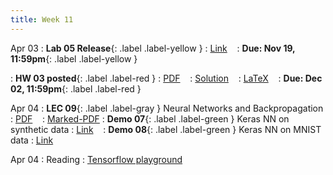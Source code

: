```yaml
---
title: Week 11
---
```


Apr 03
: **Lab 05 Release**{: .label .label-yellow } 
  : [Link](https://colab.research.google.com/drive/1nCI8ZK-U3KqnfqXmUsbMt5KNffRAawV3?) &nbsp;&nbsp;
  : **Due: Nov 19, 11:59pm**{: .label .label-yellow }

: **HW 03 posted**{: .label .label-red }
  : [PDF](homeworks/HW03/HW03.pdf) &nbsp;&nbsp;
  : [Solution](#) &nbsp;&nbsp;
  : [LaTeX](homeworks/HW01/template.tex) &nbsp;&nbsp;
: **Due: Dec 02, 11:59pm**{: .label .label-red }

Apr 04
: **LEC 09**{: .label .label-gray } Neural Networks and Backpropagation
  : [PDF](lectures/09-nn-backpropagation/Lec09.pdf) &nbsp;&nbsp;
  : [Marked-PDF](lectures/09-nn-backpropagation/Lec09-marked.pdf)
: **Demo 07**{: .label .label-green } Keras NN on synthetic data
  : [Link](https://drive.google.com/file/d/1nHZ0B1SMO3U3aKYG0NMZIIWUihdnrP96/view?usp=sharing) &nbsp;&nbsp;
: **Demo 08**{: .label .label-green } Keras NN on MNIST data
  : [Link](https://drive.google.com/file/d/1Z1cOmLLLEUA2zaB_tKwTsSfFgjFNVASr/view?usp=sharing) &nbsp;&nbsp;

Apr 04
: Reading
  : [Tensorflow playground](https://playground.tensorflow.org)

